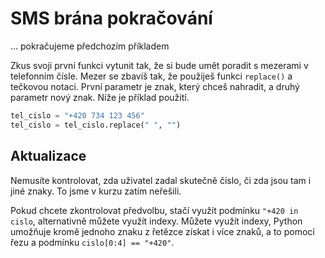 # SMS brána pokračování
... pokračujeme předchozím příkladem

Zkus svoji první funkci vytunit tak, že si bude umět poradit s mezerami
v telefonním čísle. Mezer se zbavíš tak, že použiješ funkci `replace()` a tečkovou notaci.
První parametr je znak, který chceš nahradit, a druhý parametr nový znak. Níže je příklad
použití.

```python
tel_cislo = "+420 734 123 456"
tel_cislo = tel_cislo.replace(" ", "")
```

## Aktualizace

Nemusíte kontrolovat, zda uživatel zadal skutečně číslo, či zda jsou tam i jiné znaky. To jsme
v kurzu zatím neřešili.

Pokud chcete zkontrolovat předvolbu, stačí využít podmínku `"+420 in cislo`, alternativně můžete využít
indexy. Můžete využít indexy, Python umožňuje kromě jednoho znaku z řetězce získat i více znaků, a to
pomocí řezu a podmínku
`cislo[0:4] == "+420"`.
